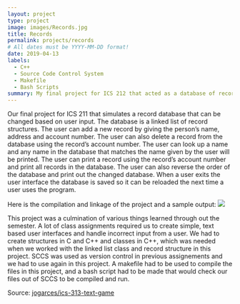 ```yaml
---
layout: project
type: project
image: images/Records.jpg
title: Records 
permalink: projects/records
# All dates must be YYYY-MM-DD format!
date: 2019-04-13
labels:
  - C++
  - Source Code Control System
  - Makefile
  - Bash Scripts
summary: My final project for ICS 212 that acted as a database of records that could be manipulated by a user with specific commands.
---
```


Our final project for ICS 211 that simulates a record database that can be changed based on user input. The database is a linked list of record structures. The user can add a new record by giving the person’s name, address and account number. The user can also delete a record from the database using the record’s account number. The user can look up a name and any name in the database that matches the name given by the user will be printed. The user can print a record using the record’s account number and print all records in the database. The user can also reverse the order of the database and print out the changed database. When a user exits the user interface the database is saved so it can be reloaded the next time a user uses the program.

Here is the compilation and linkage of the project and a sample output:
<img class="sample output of records project" src="{{ site.baseurl }}/images/records-output.png">

This project was a culmination of various things learned through out the semester. A lot of class assignments required us to  create simple, text based user interfaces and handle incorrect input from a user. We had to create structures in C and C++ and classes in C++, which was needed when we worked with the linked list class and record structure in this project. SCCS was used as version control in previous assignements and we had to use again in this project. A makefile had to be used to compile the files in this project, and a bash script had to be made that would check our files out of SCCS to be compiled and run. 

Source: <a href="https://github.com/jogarces/ics-313-text-game"><i class="large github icon "></i>jogarces/ics-313-text-game</a>
